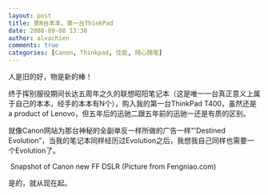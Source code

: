 ```yaml
---
layout: post
title: 第N台本本，第一台ThinkPad
date: 2008-09-08 13:30
author: alvachien
comments: true
categories: [Canon, Thinkpad, 佳能, 随心随笔]
---
```


人是旧的好，物是新的棒！
 
终于挥别服役期间长达五周年之久的联想昭阳笔记本（这是唯一一台真正意义上属于自己的本本，经手的本本有N个），购入我的第一台ThinkPad T400，虽然还是a product of Lenovo，但五年后的迅驰二跟五年前的迅驰一还是有质的区别。


就像Canon网站为那台神秘的全副单反一样所做的广告一样“'Destined Evolution”，当我的笔记本同样经历过Evolution之后，我想我自己同样也需要一个Evolution了。

<img src="http://img2.fengniao.com/product/23_450x337/810/ceNCYvZrKgxLE.jpg" alt="" />
Snapshot of Canon new FF DSLR  (Picture from Fengniao.com)
 
是的，就从现在起。

